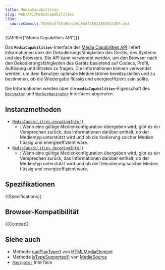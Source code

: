 ```yaml
---
title: MediaCapabilities
slug: Web/API/MediaCapabilities
l10n:
  sourceCommit: 7b565c5f4610bea19c844f35532853624d87cde3
---
```


{{APIRef("Media Capabilities API")}}

Das **`MediaCapabilities`**-Interface der [Media Capabilities API](/de/docs/Web/API/Media_Capabilities_API) liefert Informationen über die Dekodierungsfähigkeiten des Geräts, des Systems und des Browsers. Die API kann verwendet werden, um den Browser nach den Dekodierungsfähigkeiten des Geräts basierend auf Codecs, Profil, Auflösung und Bitraten zu fragen. Die Informationen können verwendet werden, um dem Benutzer optimale Medienströme bereitzustellen und zu bestimmen, ob die Wiedergabe flüssig und energieeffizient sein sollte.

Die Informationen werden über die **`mediaCapabilities`**-Eigenschaft des [`Navigator`](/de/docs/Web/API/Navigator) und [`WorkerNavigator`](/de/docs/Web/API/WorkerNavigator) Interfaces abgerufen.

## Instanzmethoden

- [`MediaCapabilities.encodingInfo()`](/de/docs/Web/API/MediaCapabilities/encodingInfo)
  - : Wenn eine gültige Medienkonfiguration übergeben wird, gibt es ein Versprechen zurück, das Informationen darüber enthält, ob der Medientyp unterstützt wird und ob die Kodierung solcher Medien flüssig und energieeffizient wäre.
- [`MediaCapabilities.decodingInfo()`](/de/docs/Web/API/MediaCapabilities/decodingInfo)
  - : Wenn eine gültige Medienkonfiguration übergeben wird, gibt es ein Versprechen zurück, das Informationen darüber enthält, ob der Medientyp unterstützt wird und ob die Dekodierung solcher Medien flüssig und energieeffizient wäre.

## Spezifikationen

{{Specifications}}

## Browser-Kompatibilität

{{Compat}}

## Siehe auch

- Methode [canPlayType()](/de/docs/Web/API/HTMLMediaElement/canPlayType) von [HTMLMediaElement](/de/docs/Web/API/HTMLMediaElement)
- Methode [isTypeSupported()](/de/docs/Web/API/MediaSource/isTypeSupported_static) von [MediaSource](/de/docs/Web/API/MediaSource)
- [`Navigator`](/de/docs/Web/API/Navigator) Interface
